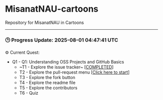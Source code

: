 # MisanatNAU-cartoons
Repository for MisanatNAU in Cartoons


---

### 🕒 Progress Update: 2025-08-01 04:47:41 UTC

⚙️ Current Quest: 
  - Q1 - Q1: Understanding OSS Projects and GitHub Basics
    -  ~T1 - Explore the issue tracker~ [[COMPLETED](https://github.com/OSS-Doorway-Dev/MisanatNAU-cartoons/issues/1)]
    - T2 - Explore the pull-request menu [[Click here to start](https://github.com/OSS-Doorway-Dev/MisanatNAU-cartoons/issues/2)]
    - T3 - Explore the fork button
    - T4 - Explore the readme file
    - T5 - Explore the contributors
    - T6 - Quiz

